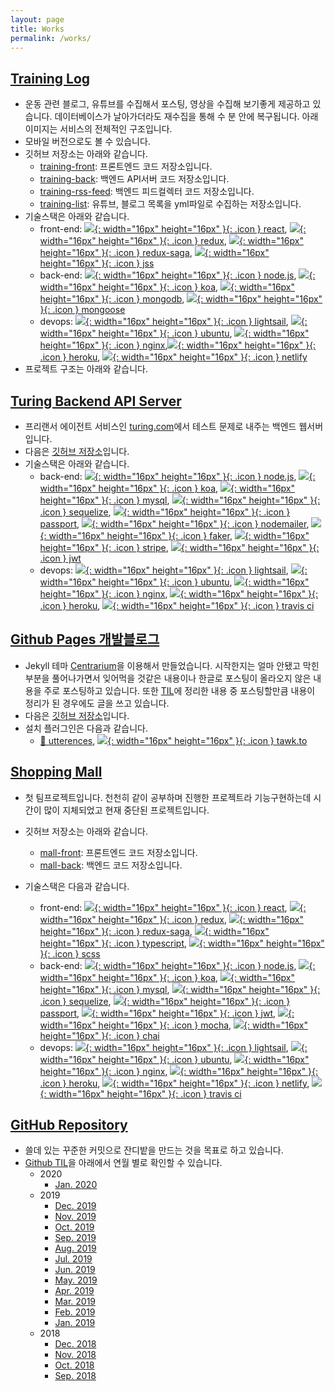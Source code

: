 ```yaml
---
layout: page
title: Works
permalink: /works/
---
```


## [Training Log](https://training-front.netlify.com/)

- 운동 관련 블로그, 유튜브를 수집해서 포스팅, 영상을 수집해 보기좋게 제공하고 있습니다. 데이터베이스가 날아가더라도 재수집을 통해 수 분 안에 복구됩니다. 아래 이미지는 서비스의 전체적인 구조입니다.
- 모바일 버전으로도 볼 수 있습니다.
- 깃허브 저장소는 아래와 같습니다.
  - [training-front](https://github.com/Yangeok/training-front): 프론트엔드 코드 저장소입니다.
  - [training-back](https://github.com/Yangeok/training-back): 백엔드 API서버 코드 저장소입니다.
  - [training-rss-feed](https://github.com/Yangeok/training-rss-feed): 백엔드 피드컬렉터 코드 저장소입니다.
  - [training-list](https://github.com/Yangeok/training-list): 유튜브, 블로그 목록을 yml파일로 수집하는 저장소입니다.
- 기술스택은 아래와 같습니다.
  - front-end: [![](https://cdn4.iconfinder.com/data/icons/logos-3/600/React.js_logo-512.png){: width="16px" height="16px" }{: .icon } react](https://reactjs.org/), [![](https://raw.githubusercontent.com/reduxjs/redux/master/logo/logo.png){: width="16px" height="16px" }{: .icon } redux](https://redux.js.org/), [![](https://cdn-images-1.medium.com/max/1600/1*zcK3vvoVjsqkqB0oja8RWw.png){: width="16px" height="16px" }{: .icon } redux-saga](https://redux-saga.js.org/), [![](https://raw.githubusercontent.com/jsstyles/logo/master/logo.png){: width="16px" height="16px" }{: .icon } jss](https://cssinjs.org/?v=v10.0.0-alpha.16)
  - back-end: [![](https://jaystack.com/wp-content/uploads/2015/12/nodejs-logo-e1497443346889.png){: width="16px" height="16px" }{: .icon } node.js](https://nodejs.org/en/), [![](https://slack-files2.s3-us-west-2.amazonaws.com/avatars/2018-08-28/424668624724_3d9a8923cf9349adcb2c_230.png){: width="16px" height="16px" }{: .icon } koa](https://koajs.com/), [![](https://www.worksonarm.com/wp-content/uploads/2017/03/mongodb-logo-1.png){: width="16px" height="16px" }{: .icon } mongodb](https://www.mongodb.com/), [![](https://pbs.twimg.com/profile_images/946432748276740096/0TXzZU7W_400x400.jpg){: width="16px" height="16px" }{: .icon } mongoose](https://mongoosejs.com/)
  - devops: [![](https://cdn.worldvectorlogo.com/logos/amazon-lightsail.svg){: width="16px" height="16px" }{: .icon } lightsail](https://aws.amazon.com/lightsail/), [![](https://www.linuxusbstick.de/media/image/87/0f/g0/ubuntu-logo_600x600.png){: width="16px" height="16px" }{: .icon } ubuntu](https://www.ubuntu.com/), [![](https://pbs.twimg.com/profile_images/1012797966619299840/QdcjutYP_400x400.jpg){: width="16px" height="16px" }{: .icon } nginx](https://www.nginx.com/),[![](https://i1.wp.com/softwareengineeringdaily.com/wp-content/uploads/2016/10/herokukafka.png?w=300&ssl=1){: width="16px" height="16px" }{: .icon } heroku](https://dashboard.heroku.com/), [![](https://www.netlify.com/img/press/logos/logomark.png){: width="16px" height="16px" }{: .icon } netlify](https://www.netlify.com/)
- 프로젝트 구조는 아래와 같습니다.

## [Turing Backend API Server](https://turing-back.herokuapp.com/)

- 프리랜서 에이전트 서비스인 [turing.com](https://turing.com/)에서 테스트 문제로 내주는 백엔드 웹서버입니다.
- 다음은 [깃허브 저장소](https://github.com/Yangeok/turing-back)입니다.
- 기술스택은 아래와 같습니다.
  - back-end: [![](https://jaystack.com/wp-content/uploads/2015/12/nodejs-logo-e1497443346889.png){: width="16px" height="16px" }{: .icon } node.js](https://nodejs.org/en/), [![](https://slack-files2.s3-us-west-2.amazonaws.com/avatars/2018-08-28/424668624724_3d9a8923cf9349adcb2c_230.png){: width="16px" height="16px" }{: .icon } koa](https://koajs.com/), [![](http://www.stickpng.com/assets/images/5848104fcef1014c0b5e4950.png){: width="16px" height="16px" }{: .icon } mysql](https://www.mysql.com/), [![](http://docs.sequelizejs.com/image/brand_logo.png){: width="16px" height="16px" }{: .icon } sequelize](http://docs.sequelizejs.com/), [![](https://projecthydro.org/wp-content/uploads/2019/01/passportJS-500x500.png){: width="16px" height="16px" }{: .icon } passport](http://www.passportjs.org/), [![](https://i2.wp.com/community.nodemailer.com/wp-content/uploads/2015/10/n2-2.png?w=422&ssl=1){: width="16px" height="16px" }{: .icon } nodemailer](https://nodemailer.com/about/), [![](https://i.imgur.com/KiinQ.png){: width="16px" height="16px" }{: .icon } faker](https://www.npmjs.com/package/faker), [![](https://image.flaticon.com/icons/svg/38/38972.svg){: width="16px" height="16px" }{: .icon } stripe](https://stripe.com/), [![](https://logrocket.com/blog/content/images/2018/10/Screen-Shot-2018-10-11-at-1.40.06-PM.png){: width="16px" height="16px" }{: .icon } jwt](https://jwt.io/)
  - devops: [![](https://cdn.worldvectorlogo.com/logos/amazon-lightsail.svg){: width="16px" height="16px" }{: .icon } lightsail](https://aws.amazon.com/lightsail/), [![](https://www.linuxusbstick.de/media/image/87/0f/g0/ubuntu-logo_600x600.png){: width="16px" height="16px" }{: .icon } ubuntu](https://www.ubuntu.com/), [![](https://pbs.twimg.com/profile_images/1012797966619299840/QdcjutYP_400x400.jpg){: width="16px" height="16px" }{: .icon } nginx](https://www.nginx.com/), [![](https://i1.wp.com/softwareengineeringdaily.com/wp-content/uploads/2016/10/herokukafka.png?w=300&ssl=1){: width="16px" height="16px" }{: .icon } heroku](https://dashboard.heroku.com/), [![](https://travis-ci.org/images/logos/TravisCI-Mascot-1.png){: width="16px" height="16px" }{: .icon } travis ci](https://travis-ci.org/)

## [Github Pages 개발블로그](https://yangeok.github.io/)

- Jekyll 테마 [Centrarium](https://github.com/bencentra/centrarium)을 이용해서 만들었습니다. 시작한지는 얼마 안됐고 막힌부분을 풀어나가면서 잊어먹을 것같은 내용이나 한글로 포스팅이 올라오지 않은 내용을 주로 포스팅하고 있습니다. 또한 [TIL](https://github.com/Yangeok/Today-I-learned/tree/master/diary)에 정리한 내용 중 포스팅할만큼 내용이 정리가 된 경우에도 글을 쓰고 있습니다.
- 다음은 [깃허브 저장소](https://github.com/Yangeok/yangeok.github.io)입니다.
- 설치 플러그인은 다음과 같습니다.
  - [🔮 utterences](https://utteranc.es/), [![](https://www.tawk.to/wp-content/uploads/2014/03/tawky-email-big.png){: width="16px" height="16px" }{: .icon } tawk.to](https://www.tawk.to/)

## [Shopping Mall](https://mall-front.netlify.com)

- 첫 팀프로젝트입니다. 천천히 같이 공부하며 진행한 프로젝트라 기능구현하는데 시간이 많이 지체되었고 현재 중단된 프로젝트입니다.
- 깃허브 저장소는 아래와 같습니다.
  - [mall-front](): 프론트엔드 코드 저장소입니다.
  - [mall-back](): 백엔드 코드 저장소입니다.
- 기술스택은 다음과 같습니다.

  - front-end: [![](https://cdn4.iconfinder.com/data/icons/logos-3/600/React.js_logo-512.png){: width="16px" height="16px" }{: .icon } react](https://reactjs.org/), [![](https://raw.githubusercontent.com/reduxjs/redux/master/logo/logo.png){: width="16px" height="16px" }{: .icon } redux](https://redux.js.org/), [![](https://cdn-images-1.medium.com/max/1600/1*zcK3vvoVjsqkqB0oja8RWw.png){: width="16px" height="16px" }{: .icon } redux-saga](https://redux-saga.js.org/), [![](https://cdn-images-1.medium.com/max/1200/1*mn6bOs7s6Qbao15PMNRyOA.png){: width="16px" height="16px" }{: .icon } typescript](https://www.typescriptlang.org/), [![](https://cdn.worldvectorlogo.com/logos/sass-1.svg){: width="16px" height="16px" }{: .icon } scss](https://sass-lang.com/)
  - back-end: [![](https://jaystack.com/wp-content/uploads/2015/12/nodejs-logo-e1497443346889.png){: width="16px" height="16px" }{: .icon } node.js](https://nodejs.org/en/), [![](https://slack-files2.s3-us-west-2.amazonaws.com/avatars/2018-08-28/424668624724_3d9a8923cf9349adcb2c_230.png){: width="16px" height="16px" }{: .icon } koa](https://koajs.com/), [![](http://www.stickpng.com/assets/images/5848104fcef1014c0b5e4950.png){: width="16px" height="16px" }{: .icon } mysql](https://www.mysql.com/), [![](http://docs.sequelizejs.com/image/brand_logo.png){: width="16px" height="16px" }{: .icon } sequelize](http://docs.sequelizejs.com/), [![](https://projecthydro.org/wp-content/uploads/2019/01/passportJS-300x300.png){: width="16px" height="16px" }{: .icon } passport](http://www.passportjs.org/), [![](https://logrocket.com/blog/content/images/2018/10/Screen-Shot-2018-10-11-at-1.40.06-PM.png){: width="16px" height="16px" }{: .icon } jwt](https://jwt.io/), [![](https://camo.githubusercontent.com/af4bf83ab2ca125346740f9961345a24ec43b3a9/68747470733a2f2f636c6475702e636f6d2f78465646784f696f41552e737667){: width="16px" height="16px" }{: .icon } mocha](https://mochajs.org/), [![](https://avatars0.githubusercontent.com/u/1515293?s=200&v=4){: width="16px" height="16px" }{: .icon } chai](https://www.chaijs.com/)
  - devops: [![](https://cdn.worldvectorlogo.com/logos/amazon-lightsail.svg){: width="16px" height="16px" }{: .icon } lightsail](https://aws.amazon.com/lightsail/), [![](https://www.linuxusbstick.de/media/image/87/0f/g0/ubuntu-logo_600x600.png){: width="16px" height="16px" }{: .icon } ubuntu](https://www.ubuntu.com/), [![](https://pbs.twimg.com/profile_images/1012797966619299840/QdcjutYP_400x400.jpg){: width="16px" height="16px" }{: .icon } nginx](https://www.nginx.com/), [![](https://i1.wp.com/softwareengineeringdaily.com/wp-content/uploads/2016/10/herokukafka.png?w=300&ssl=1){: width="16px" height="16px" }{: .icon } heroku](https://dashboard.heroku.com/), [![](https://www.netlify.com/img/press/logos/logomark.png){: width="16px" height="16px" }{: .icon } netlify](https://www.netlify.com/), [![](https://travis-ci.org/images/logos/TravisCI-Mascot-1.png){: width="16px" height="16px" }{: .icon } travis ci](https://travis-ci.org/)

  <!-- - 프로젝트 구조는 아래와 같습니다.
    [![](https://res.cloudinary.com/yangeok/image/upload/v1558406432/portfolio/mall-project-structure.jpg)](https://res.cloudinary.com/yangeok/image/upload/v1558406432/portfolio/mall-project-structure.jpg){: target="\_blank" }
    - 데이터베이스 구조는 아래와 같습니다.
      [![](https://res.cloudinary.com/yangeok/image/upload/v1558406432/portfolio/mall-db.jpg)](https://res.cloudinary.com/yangeok/image/upload/v1558406432/portfolio/mall-db.jpg){: target="\_blank" }

    [![](https://res.cloudinary.com/yangeok/image/upload/v1558362038/portfolio/mall-full-screen.jpg)](https://res.cloudinary.com/yangeok/image/upload/v1558362038/portfolio/mall-full-screen.jpg){: target="\_blank" } -->

## [GitHub Repository](https://github.com/yangeok/)

- 쓸데 있는 꾸준한 커밋으로 잔디밭을 만드는 것을 목표로 하고 있습니다.
- [Github TIL](https://github.com/Yangeok/Today-I-learned/tree/master/diary)을 아래에서 연월 별로 확인할 수 있습니다.
  - 2020
    - [Jan. 2020](https://github.com/Yangeok/Today-I-learned/blob/master/diary/2020_01.md)
  - 2019
    - [Dec. 2019](https://github.com/Yangeok/Today-I-learned/blob/master/diary/2019_12.md)
    - [Nov. 2019](https://github.com/Yangeok/Today-I-learned/blob/master/diary/2019_11.md)
    - [Oct. 2019](https://github.com/Yangeok/Today-I-learned/blob/master/diary/2019_10.md)
    - [Sep. 2019](https://github.com/Yangeok/Today-I-learned/blob/master/diary/2019_09.md)
    - [Aug. 2019](https://github.com/Yangeok/Today-I-learned/blob/master/diary/2019_08.md)
    - [Jul. 2019](https://github.com/Yangeok/Today-I-learned/blob/master/diary/2019_07.md)
    - [Jun. 2019](https://github.com/Yangeok/Today-I-learned/blob/master/diary/2019_06.md)
    - [May. 2019](https://github.com/Yangeok/Today-I-learned/blob/master/diary/2019_05.md)
    - [Apr. 2019](https://github.com/Yangeok/Today-I-learned/blob/master/diary/2019_04.md)
    - [Mar. 2019](https://github.com/Yangeok/Today-I-learned/blob/master/diary/2019_03.md)
    - [Feb. 2019](https://github.com/Yangeok/Today-I-learned/blob/master/diary/2019_02.md)
    - [Jan. 2019](https://github.com/Yangeok/Today-I-learned/blob/master/diary/2019_01.md)
  - 2018
    - [Dec. 2018](https://github.com/Yangeok/Today-I-learned/blob/master/diary/2018_12.md)
    - [Nov. 2018](https://github.com/Yangeok/Today-I-learned/blob/master/diary/2018_11.md)
    - [Oct. 2018](https://github.com/Yangeok/Today-I-learned/blob/master/diary/2018_10.md)
    - [Sep. 2018](https://github.com/Yangeok/Today-I-learned/blob/master/diary/2018_09.md)
